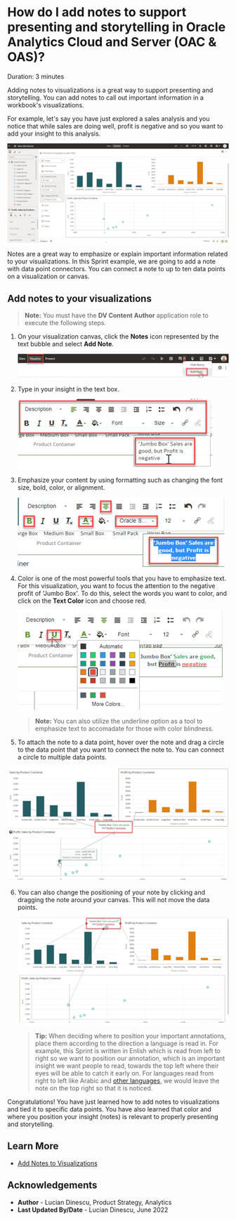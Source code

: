 # How do I add notes to support presenting and storytelling in Oracle Analytics Cloud and Server (OAC & OAS)?

Duration: 3 minutes

Adding notes to visualizations is a great way to support presenting and storytelling. You can add notes to call out important information in a workbook's visualizations.

For example, let's say you have just explored a sales analysis and you notice that while sales are doing well, profit is negative and so you want to add your insight to this analysis.

   ![No Insights](images/sales-profit-by-product-container.png)

Notes are a great way to emphasize or explain important information related to your visualizations. In this Sprint example, we are going to add a note with data point connectors. You can connect a note to up to ten data points on a visualization or canvas.

## Add notes to your visualizations
>**Note:** You must have the **DV Content Author** application role to execute the following steps.

1. On your visualization canvas, click the **Notes** icon represented by the text bubble and select **Add Note**.  

   ![Add Note](images/add-note.png)

2. Type in your insight in the text box.

   ![Type In Your Insight](images/type-insigth.png)  

3. Emphasize your content by using formatting such as changing the font size, bold, color, or alignment.

   ![Format Text](images/format-text.png)   

4. Color is one of the most powerful tools that you have to emphasize text. For this visualization, you want to focus the attention to the negative profit of 'Jumbo Box'. To do this, select the words you want to color, and click on the **Text Color** icon and choose red.

   ![Format Text Color](images/format-text-color.png)  
     > **Note:** You can also utilize the underline option as a tool to emphasize text to accomadate for those with color blindness.

5.  To attach the note to a data point, hover over the note and drag a circle to the data point that you want to connect the note to. You can connect a circle to multiple data points.

   ![Attach Data Points](images/attach-data-points.png)   

6. You can also change the positioning of your note by clicking and dragging the note around your canvas. This will not move the data points.

   ![Drag the Note](images/drag-note.png)  
   > **Tip:** When deciding where to position your important annotations, place them according to the direction a language is read in. For example, this Sprint is written in Enlish which is read from left to right so we want to position our annotation, which is an important insight we want people to read, towards the top left where their eyes will be able to catch it early on. For languages read from right to left like Arabic and [other languages](https://www.worldatlas.com/articles/which-languages-are-written-from-right-to-left.html), we would leave the note on the top right so that it is noticed.

Congratulations! You have just learned how to add notes to visualizations and tied it to specific data points. You have also learned that color and where you position your insight (notes) is relevant to properly presenting and storytelling.


## Learn More
* [Add Notes to Visualizations](https://docs.oracle.com/en/cloud/paas/analytics-cloud/acubi/add-notes-visualizations.html#GUID-4C3A1144-7C3C-4F61-8111-00FADD62978D)

## Acknowledgements
* **Author** - Lucian Dinescu, Product Strategy, Analytics
* **Last Updated By/Date** - Lucian Dinescu,  June 2022
